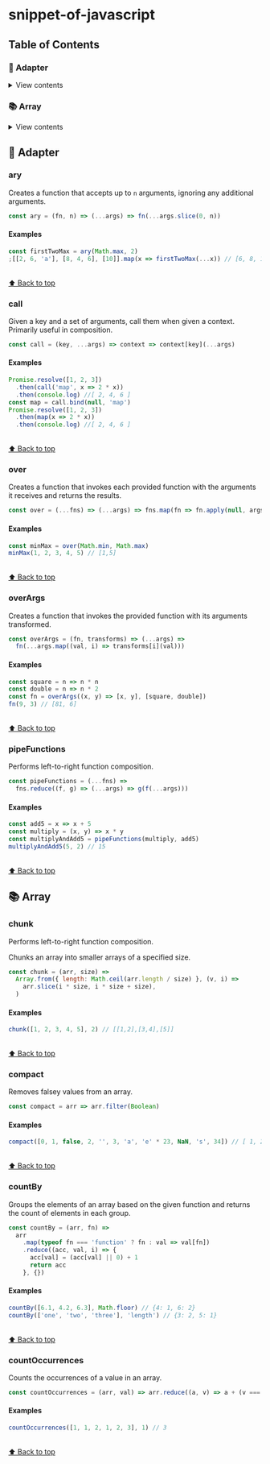 # snippet-of-javascript

## Table of Contents

### 🔌 Adapter

<details>
<summary>View contents</summary>

* [`ary`](#ary)
* [`call`](#call)
* [`over`](#over)
* [`overArgs`](#overArgs)
* [`pipeFunctions`](#pipeFunctions)

</details>

### 📚 Array

<details>
<summary>View contents</summary>

* [`chunk`](#chunk)
* [`compact`](#compact)
* [`countBy`](#countBy)

</details>

## 🔌 Adapter

### ary

Creates a function that accepts up to `n` arguments, ignoring any additional arguments.

```js
const ary = (fn, n) => (...args) => fn(...args.slice(0, n))
```

#### Examples

```js
const firstTwoMax = ary(Math.max, 2)
;[[2, 6, 'a'], [8, 4, 6], [10]].map(x => firstTwoMax(...x)) // [6, 8, 10]
```

<br>[⬆ Back to top](#table-of-contents)

### call

Given a key and a set of arguments, call them when given a context. Primarily useful in composition.

```js
const call = (key, ...args) => context => context[key](...args)
```

#### Examples

```js
Promise.resolve([1, 2, 3])
  .then(call('map', x => 2 * x))
  .then(console.log) //[ 2, 4, 6 ]
const map = call.bind(null, 'map')
Promise.resolve([1, 2, 3])
  .then(map(x => 2 * x))
  .then(console.log) //[ 2, 4, 6 ]
```

<br>[⬆ Back to top](#table-of-contents)

### over

Creates a function that invokes each provided function with the arguments it receives and returns the results.

```js
const over = (...fns) => (...args) => fns.map(fn => fn.apply(null, args))
```

#### Examples

```js
const minMax = over(Math.min, Math.max)
minMax(1, 2, 3, 4, 5) // [1,5]
```

<br>[⬆ Back to top](#table-of-contents)

### overArgs

Creates a function that invokes the provided function with its arguments transformed.

```js
const overArgs = (fn, transforms) => (...args) =>
  fn(...args.map((val, i) => transforms[i](val)))
```

#### Examples

```js
const square = n => n * n
const double = n => n * 2
const fn = overArgs((x, y) => [x, y], [square, double])
fn(9, 3) // [81, 6]
```

<br>[⬆ Back to top](#table-of-contents)

### pipeFunctions

Performs left-to-right function composition.

```js
const pipeFunctions = (...fns) =>
  fns.reduce((f, g) => (...args) => g(f(...args)))
```

#### Examples

```js
const add5 = x => x + 5
const multiply = (x, y) => x * y
const multiplyAndAdd5 = pipeFunctions(multiply, add5)
multiplyAndAdd5(5, 2) // 15
```

<br>[⬆ Back to top](#table-of-contents)

## 📚 Array

### chunk

Performs left-to-right function composition.

Chunks an array into smaller arrays of a specified size.

```js
const chunk = (arr, size) =>
  Array.from({ length: Math.ceil(arr.length / size) }, (v, i) =>
    arr.slice(i * size, i * size + size),
  )
```

#### Examples

```js
chunk([1, 2, 3, 4, 5], 2) // [[1,2],[3,4],[5]]
```

<br>[⬆ Back to top](#table-of-contents)

### compact

Removes falsey values from an array.

```js
const compact = arr => arr.filter(Boolean)
```

#### Examples

```js
compact([0, 1, false, 2, '', 3, 'a', 'e' * 23, NaN, 's', 34]) // [ 1, 2, 3, 'a', 's', 34 ]
```

<br>[⬆ Back to top](#table-of-contents)

### countBy

Groups the elements of an array based on the given function and returns the count of elements in each group.

```js
const countBy = (arr, fn) =>
  arr
    .map(typeof fn === 'function' ? fn : val => val[fn])
    .reduce((acc, val, i) => {
      acc[val] = (acc[val] || 0) + 1
      return acc
    }, {})
```

#### Examples

```js
countBy([6.1, 4.2, 6.3], Math.floor) // {4: 1, 6: 2}
countBy(['one', 'two', 'three'], 'length') // {3: 2, 5: 1}
```

<br>[⬆ Back to top](#table-of-contents)

### countOccurrences

Counts the occurrences of a value in an array.

```js
const countOccurrences = (arr, val) => arr.reduce((a, v) => a + (v === val), 0)
```

#### Examples

```js
countOccurrences([1, 1, 2, 1, 2, 3], 1) // 3
```

<br>[⬆ Back to top](#table-of-contents)
